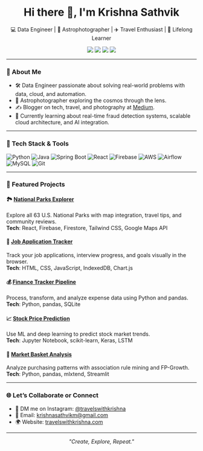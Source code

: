<h1 align="center">Hi there 👋, I'm Krishna Sathvik</h1>

<p align="center">
  💻 Data Engineer | 🌌 Astrophotographer | ✈️ Travel Enthusiast | 🎯 Lifelong Learner  
</p>

<p align="center">
  <a href="https://www.linkedin.com/in/krishnasathvik/"><img src="https://img.shields.io/badge/-LinkedIn-blue?style=flat&logo=linkedin"></a>
  <a href="https://instagram.com/travelswithkrishna"><img src="https://img.shields.io/badge/-Instagram-purple?style=flat&logo=instagram"></a>
  <a href="https://medium.com/@codebykrishna"><img src="https://img.shields.io/badge/-Medium-black?style=flat&logo=medium"></a>
  <a href="https://travelswithkrishna.com"><img src="https://img.shields.io/badge/-Website-brightgreen?style=flat&logo=google-chrome"></a>
</p>

---

### 🚀 About Me

- 🛠️ Data Engineer passionate about solving real-world problems with data, cloud, and automation.
- 🌌 Astrophotographer exploring the cosmos through the lens.
- ✍️ Blogger on tech, travel, and photography at [Medium](https://medium.com/@codebykrishna).
- 🌱 Currently learning about real-time fraud detection systems, scalable cloud architecture, and AI integration.

---

### 🔧 Tech Stack & Tools

![Python](https://img.shields.io/badge/Python-3776AB?style=flat&logo=python&logoColor=white)
![Java](https://img.shields.io/badge/Java-007396?style=flat&logo=java&logoColor=white)
![Spring Boot](https://img.shields.io/badge/Spring_Boot-6DB33F?style=flat&logo=spring-boot&logoColor=white)
![React](https://img.shields.io/badge/React-20232A?style=flat&logo=react&logoColor=61DAFB)
![Firebase](https://img.shields.io/badge/Firebase-ffca28?style=flat&logo=firebase&logoColor=black)
![AWS](https://img.shields.io/badge/AWS-232F3E?style=flat&logo=amazon-aws&logoColor=white)
![Airflow](https://img.shields.io/badge/Airflow-017CEE?style=flat&logo=apache-airflow)
![MySQL](https://img.shields.io/badge/MySQL-4479A1?style=flat&logo=mysql&logoColor=white)
![Git](https://img.shields.io/badge/Git-F05032?style=flat&logo=git&logoColor=white)

---

### 📂 Featured Projects

#### 🏞️ [National Parks Explorer](https://github.com/KrishnaSathvik/national-parks-explorer)
Explore all 63 U.S. National Parks with map integration, travel tips, and community reviews.  
**Tech**: React, Firebase, Firestore, Tailwind CSS, Google Maps API

#### 🧾 [Job Application Tracker](https://github.com/KrishnaSathvik/job-application-tracker)  
Track your job applications, interview progress, and goals visually in the browser.  
**Tech**: HTML, CSS, JavaScript, IndexedDB, Chart.js

#### 💰 [Finance Tracker Pipeline](https://github.com/KrishnaSathvik/finance-tracker-pipeline)  
Process, transform, and analyze expense data using Python and pandas.  
**Tech**: Python, pandas, SQLite

#### 📈 [Stock Price Prediction](https://github.com/KrishnaSathvik/stock_price_prediction)  
Use ML and deep learning to predict stock market trends.  
**Tech**: Jupyter Notebook, scikit-learn, Keras, LSTM

#### 🧠 [Market Basket Analysis](https://github.com/KrishnaSathvik/market-basket-analysis)  
Analyze purchasing patterns with association rule mining and FP-Growth.  
**Tech**: Python, pandas, mlxtend, Streamlit

---

### 🌐 Let’s Collaborate or Connect

- 💬 DM me on Instagram: [@travelswithkrishna](https://instagram.com/travelswithkrishna)
- 📩 Email: krishnasathvikm@gmail.com
- 🌍 Website: [travelswithkrishna.com](https://travelswithkrishna.com)

---

<p align="center"><i>"Create, Explore, Repeat."</i></p>
